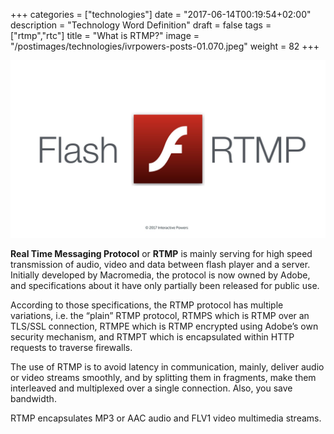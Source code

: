 +++
categories = ["technologies"]
date = "2017-06-14T00:19:54+02:00"
description = "Technology Word Definition"
draft = false
tags = ["rtmp","rtc"]
title = "What is RTMP?"
image = "/postimages/technologies/ivrpowers-posts-01.070.jpeg"
weight = 82
+++

![Lorem Ipsum](/postimages/technologies/ivrpowers-posts-01.070.jpeg)

**Real Time Messaging Protocol** or **RTMP** is mainly serving for high speed transmission of audio, video and data between flash player and a server. Initially developed by Macromedia, the protocol is now owned by Adobe, and specifications about it have only partially been released for public use.

According to those specifications, the RTMP protocol has multiple variations, i.e. the “plain” RTMP protocol, RTMPS which is RTMP over an TLS/SSL connection, RTMPE which is RTMP encrypted using Adobe’s own security mechanism, and RTMPT which is encapsulated within HTTP requests to traverse firewalls.

The use of RTMP is to avoid latency in communication, mainly, deliver audio or video streams smoothly, and by splitting them in fragments, make them interleaved and multiplexed over a single connection. Also, you save bandwidth.

RTMP encapsulates MP3 or AAC audio and FLV1 video multimedia streams.